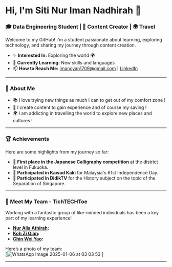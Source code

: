 # Hi, I'm Siti Nur Iman Nadhirah 👋  
### 🎓 Data Engineering Student | 🎥 Content Creator | 🌍 Travel  

Welcome to my GitHub! I'm a student passionate about learning, exploring technology, and sharing my journey through content creation.  

- ✨ **Interested In:** Exploring the world 🌍  
- 🌱 **Currently Learning:** New skills and languages  
- 📫 **How to Reach Me:** imancyan1709@gmail.com | [LinkedIn](https://www.linkedin.com/in/siti-nur-iman-nadhirah-983b56312?utm_source=share&utm_campaign=share_via&utm_content=profile&utm_medium=ios_app)

---

### 🚀 About Me  
- 📚 I love trying new things as much I can to get out of my comfort zone !
- 🎥 I create content to gain experience and of course my saving !
- 🌍 I am addicting in travelling the world to explore new places and cultures !

---

### 🏆 Achievements  
Here are some highlights from my journey so far:  
- 🥇 **First place in the Japanese Calligraphy competition** at the district level in Fukuoka.  
- 📜 **Participated in Kawad Kaki** for Malaysia's 61st Independence Day.  
- 🌟 **Participated in DidikTV** for the History subject on the topic of the Separation of Singapore.  

---

### 🤝 Meet My Team - TichTECHToe 
Working with a fantastic group of like-minded individuals has been a key part of my learning experience!  
- **[Nur Alia Athirah](link):**  
- **[Koh Zi Qian](link):** 
- **[Chin Wei Yao](link):**   

Here’s a photo of my team:  
[![WhatsApp Image 2025-01-06 at 03 03 53](https://github.com/user-attachments/assets/b7b66ef8-a4c9-427e-bda5-492b87da04ff)
]

---
